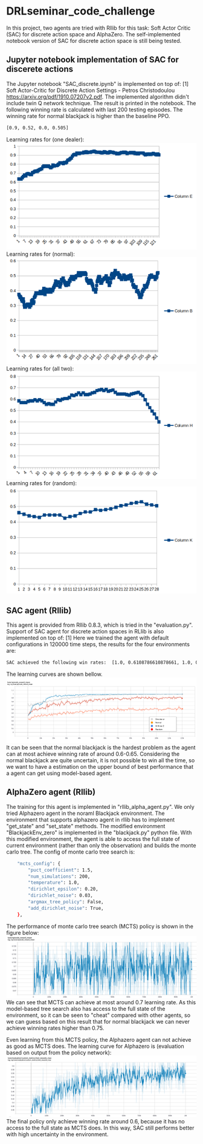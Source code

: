 # DRLseminar_code_challenge
In this project, two agents are tried with Rllib for this task: Soft Actor Critic (SAC) for discrete action space and AlphaZero. The self-implemented notebook version of SAC for discrete action space is still being tested.
## Jupyter notebook implementation of SAC for discerete actions
The Jupyter notebook "SAC_discrete.ipynb" is implemented on top of: [1] Soft Actor-Critic for Discrete Action Settings - Petros Christodoulou https://arxiv.org/pdf/1910.07207v2.pdf. The implemented algorithm didn't include twin Q network technique. The result is printed in the notebook. The following winning rate is calculated with last 200 testing episodes. The winning rate for normal blackjack is higher than the baseline PPO. 
```bash
[0.9, 0.52, 0.0, 0.505]
```
Learning rates for (one dealer):
![learning curve (one dealer)](https://github.com/ToolManChang/DRLseminar_code_challenge/blob/master/DRL_Seminar_BlackJack/one_dealer.png)
Learning rates for (normal):
![learning curve (normal)](https://github.com/ToolManChang/DRLseminar_code_challenge/blob/master/DRL_Seminar_BlackJack/normal.png)
Learning rates for (all two):
![learning curve (all two)](https://github.com/ToolManChang/DRLseminar_code_challenge/blob/master/DRL_Seminar_BlackJack/all_two.png)
Learning rates for (random):
![learning curve (random)](https://github.com/ToolManChang/DRLseminar_code_challenge/blob/master/DRL_Seminar_BlackJack/random.png)

## SAC agent (Rllib)
This agent is provided from Rllib 0.8.3, which is tried in the "evaluation.py". Support of SAC agent for discrete action spaces in RLlib is also implemented on top of: [1]
Here we trained the agent with default configurations in 120000 time steps, the results for the four environments are:
```bash
SAC achieved the following win rates:  [1.0, 0.6108786610878661, 1.0, 0.9]
```
The learning curves are shown bellow. 
![learning curve](https://github.com/ToolManChang/DRLseminar_code_challenge/blob/master/DRL_Seminar_BlackJack/learning%20curve.png)
It can be seen that the normal blackjack is the hardest problem as the agent can at most achieve winning rate of around 0.6-0.65. Considering the normal blackjack are quite uncertain, it is not possible to win all the time, so we want to have a estimation on the upper bound of best performance that a agent can get using model-based agent.
## AlphaZero agent (Rllib)
The training for this agent is implemented in "rllib_alpha_agent.py". We only tried Alphazero agent in the noraml Blackjack environment. The environment that supports alphazero agent in rllib has to implement "get_state" and "set_state" methods. The modified environment "BlackjackEnv_zero" is implemented in the "blackjack.py" python file. With this modified environment, the agent is able to access the full state of current environment (rather than only the observation) and builds the monte carlo tree. The config of monte carlo tree search is:
```bash
    "mcts_config": {
        "puct_coefficient": 1.5,
        "num_simulations": 200,
        "temperature": 1.0,
        "dirichlet_epsilon": 0.20,
        "dirichlet_noise": 0.03,
        "argmax_tree_policy": False,
        "add_dirichlet_noise": True,
    },
```
The performance of monte carlo tree search (MCTS) policy is shown in the figure below:
![monte_carlo](https://github.com/ToolManChang/DRLseminar_code_challenge/blob/master/DRL_Seminar_BlackJack/monte_carlo.png)
We can see that MCTS can achieve at most around 0.7 learning rate. As this model-based tree search also has access to the full state of the environment, so it can be seen to "cheat" compared with other agents, so we can guess based on this result that for normal blackjack we can never achieve winning rates higher than 0.75.

Even learning from this MCTS policy, the Alphazero agent can not achieve as good as MCTS does. The learning curve for Alphazero is (evaluation based on output from the policy network):
![alphazero](https://github.com/ToolManChang/DRLseminar_code_challenge/blob/master/DRL_Seminar_BlackJack/alpha_zero.png)
The final policy only achieve winning rate around 0.6, because it has no access to the full state as MCTS does. In this way, SAC still performs better with high uncertainty in the environment.

